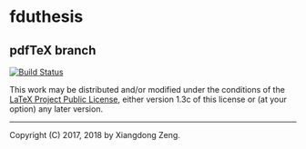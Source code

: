# fduthesis

## pdfTeX branch

[![Build Status](https://img.shields.io/travis/Stone-Zeng/fduthesis/pdftex.svg)](https://github.com/Stone-Zeng/fduthesis/tree/pdftex)

This work may be distributed and/or modified under the conditions of
the [LaTeX Project Public License](http://www.latex-project.org/lppl.txt),
either version 1.3c of this license or (at your option) any later
version.

-----

Copyright (C) 2017, 2018 by Xiangdong Zeng.
